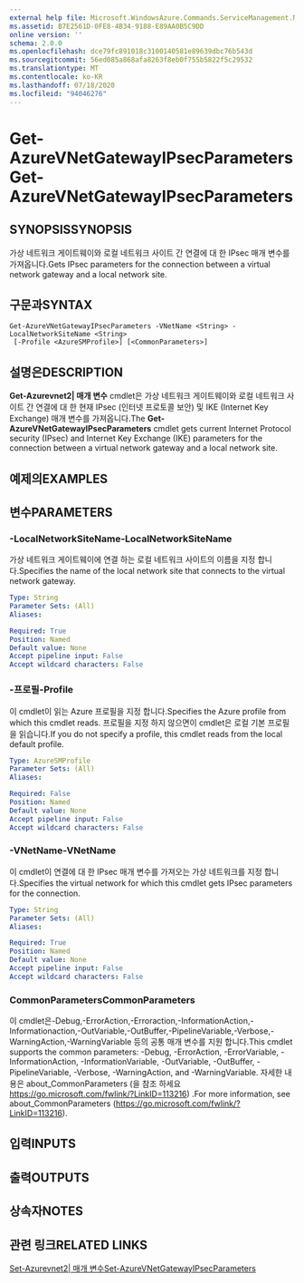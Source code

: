 ```yaml
---
external help file: Microsoft.WindowsAzure.Commands.ServiceManagement.Network.dll-Help.xml
ms.assetid: B7E2561D-0FE8-4B34-9188-E89AA0B5C9DD
online version: ''
schema: 2.0.0
ms.openlocfilehash: dce79fc891018c3100140581e89639dbc76b543d
ms.sourcegitcommit: 56ed085a868afa8263f8eb0f755b5822f5c29532
ms.translationtype: MT
ms.contentlocale: ko-KR
ms.lasthandoff: 07/18/2020
ms.locfileid: "94046276"
---
```

# <span data-ttu-id="a3e98-101">Get-AzureVNetGatewayIPsecParameters</span><span class="sxs-lookup"><span data-stu-id="a3e98-101">Get-AzureVNetGatewayIPsecParameters</span></span>

## <span data-ttu-id="a3e98-102">SYNOPSIS</span><span class="sxs-lookup"><span data-stu-id="a3e98-102">SYNOPSIS</span></span>
<span data-ttu-id="a3e98-103">가상 네트워크 게이트웨이와 로컬 네트워크 사이트 간 연결에 대 한 IPsec 매개 변수를 가져옵니다.</span><span class="sxs-lookup"><span data-stu-id="a3e98-103">Gets IPsec parameters for the connection between a virtual network gateway and a local network site.</span></span>

## <span data-ttu-id="a3e98-104">구문과</span><span class="sxs-lookup"><span data-stu-id="a3e98-104">SYNTAX</span></span>

```
Get-AzureVNetGatewayIPsecParameters -VNetName <String> -LocalNetworkSiteName <String>
 [-Profile <AzureSMProfile>] [<CommonParameters>]
```

## <span data-ttu-id="a3e98-105">설명은</span><span class="sxs-lookup"><span data-stu-id="a3e98-105">DESCRIPTION</span></span>
<span data-ttu-id="a3e98-106">**Get-Azurevnet2| 매개 변수** cmdlet은 가상 네트워크 게이트웨이와 로컬 네트워크 사이트 간 연결에 대 한 현재 IPsec (인터넷 프로토콜 보안) 및 IKE (Internet Key Exchange) 매개 변수를 가져옵니다.</span><span class="sxs-lookup"><span data-stu-id="a3e98-106">The **Get-AzureVNetGatewayIPsecParameters** cmdlet gets current Internet Protocol security (IPsec) and Internet Key Exchange (IKE) parameters for the connection between a virtual network gateway and a local network site.</span></span>

## <span data-ttu-id="a3e98-107">예제의</span><span class="sxs-lookup"><span data-stu-id="a3e98-107">EXAMPLES</span></span>

## <span data-ttu-id="a3e98-108">변수</span><span class="sxs-lookup"><span data-stu-id="a3e98-108">PARAMETERS</span></span>

### <span data-ttu-id="a3e98-109">-LocalNetworkSiteName</span><span class="sxs-lookup"><span data-stu-id="a3e98-109">-LocalNetworkSiteName</span></span>
<span data-ttu-id="a3e98-110">가상 네트워크 게이트웨이에 연결 하는 로컬 네트워크 사이트의 이름을 지정 합니다.</span><span class="sxs-lookup"><span data-stu-id="a3e98-110">Specifies the name of the local network site that connects to the virtual network gateway.</span></span>

```yaml
Type: String
Parameter Sets: (All)
Aliases: 

Required: True
Position: Named
Default value: None
Accept pipeline input: False
Accept wildcard characters: False
```

### <span data-ttu-id="a3e98-111">-프로필</span><span class="sxs-lookup"><span data-stu-id="a3e98-111">-Profile</span></span>
<span data-ttu-id="a3e98-112">이 cmdlet이 읽는 Azure 프로필을 지정 합니다.</span><span class="sxs-lookup"><span data-stu-id="a3e98-112">Specifies the Azure profile from which this cmdlet reads.</span></span> <span data-ttu-id="a3e98-113">프로필을 지정 하지 않으면이 cmdlet은 로컬 기본 프로필을 읽습니다.</span><span class="sxs-lookup"><span data-stu-id="a3e98-113">If you do not specify a profile, this cmdlet reads from the local default profile.</span></span>

```yaml
Type: AzureSMProfile
Parameter Sets: (All)
Aliases: 

Required: False
Position: Named
Default value: None
Accept pipeline input: False
Accept wildcard characters: False
```

### <span data-ttu-id="a3e98-114">-VNetName</span><span class="sxs-lookup"><span data-stu-id="a3e98-114">-VNetName</span></span>
<span data-ttu-id="a3e98-115">이 cmdlet이 연결에 대 한 IPsec 매개 변수를 가져오는 가상 네트워크를 지정 합니다.</span><span class="sxs-lookup"><span data-stu-id="a3e98-115">Specifies the virtual network for which this cmdlet gets IPsec parameters for the connection.</span></span>

```yaml
Type: String
Parameter Sets: (All)
Aliases: 

Required: True
Position: Named
Default value: None
Accept pipeline input: False
Accept wildcard characters: False
```

### <span data-ttu-id="a3e98-116">CommonParameters</span><span class="sxs-lookup"><span data-stu-id="a3e98-116">CommonParameters</span></span>
<span data-ttu-id="a3e98-117">이 cmdlet은-Debug,-ErrorAction,-Erroraction,-InformationAction,-Informationaction,-OutVariable,-OutBuffer,-PipelineVariable,-Verbose,-WarningAction,-WarningVariable 등의 공통 매개 변수를 지원 합니다.</span><span class="sxs-lookup"><span data-stu-id="a3e98-117">This cmdlet supports the common parameters: -Debug, -ErrorAction, -ErrorVariable, -InformationAction, -InformationVariable, -OutVariable, -OutBuffer, -PipelineVariable, -Verbose, -WarningAction, and -WarningVariable.</span></span> <span data-ttu-id="a3e98-118">자세한 내용은 about_CommonParameters (을 참조 하세요 https://go.microsoft.com/fwlink/?LinkID=113216) .</span><span class="sxs-lookup"><span data-stu-id="a3e98-118">For more information, see about_CommonParameters (https://go.microsoft.com/fwlink/?LinkID=113216).</span></span>

## <span data-ttu-id="a3e98-119">입력</span><span class="sxs-lookup"><span data-stu-id="a3e98-119">INPUTS</span></span>

## <span data-ttu-id="a3e98-120">출력</span><span class="sxs-lookup"><span data-stu-id="a3e98-120">OUTPUTS</span></span>

## <span data-ttu-id="a3e98-121">상속자</span><span class="sxs-lookup"><span data-stu-id="a3e98-121">NOTES</span></span>

## <span data-ttu-id="a3e98-122">관련 링크</span><span class="sxs-lookup"><span data-stu-id="a3e98-122">RELATED LINKS</span></span>

[<span data-ttu-id="a3e98-123">Set-Azurevnet2| 매개 변수</span><span class="sxs-lookup"><span data-stu-id="a3e98-123">Set-AzureVNetGatewayIPsecParameters</span></span>](./Set-AzureVNetGatewayIPsecParameters.md)


